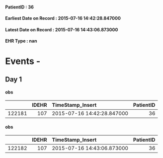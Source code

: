 
#### PatientID : 36
#### Earliest Date on Record : 2015-07-16 14:42:28.847000
#### Latest Date on Record : 2015-07-16 14:43:06.873000
#### EHR Type : nan

# Events - 

## Day 1

#### obs
|        |   IDEHR | TimeStamp_Insert           |   PatientID |
|-------:|--------:|:---------------------------|------------:|
| 122181 |     107 | 2015-07-16 14:42:28.847000 |          36 |

#### obs
|        |   IDEHR | TimeStamp_Insert           |   PatientID |
|-------:|--------:|:---------------------------|------------:|
| 122182 |     107 | 2015-07-16 14:43:06.873000 |          36 |


